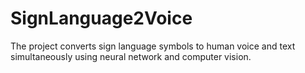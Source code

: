 # SignLanguage2Voice
The project converts sign language symbols to human voice and text simultaneously using neural network and computer vision.
